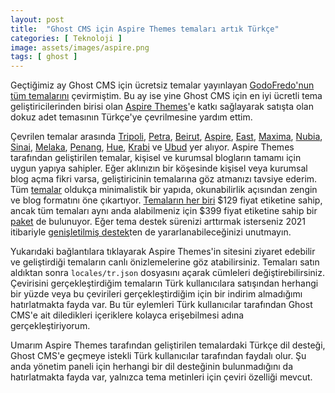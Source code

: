 ```yaml
---
layout: post
title:  "Ghost CMS için Aspire Themes temaları artık Türkçe"
categories: [ Teknoloji ]
image: assets/images/aspire.png
tags: [ ghost ]
---
```

Geçtiğimiz ay Ghost CMS için ücretsiz temalar yayınlayan [GodoFredo'nun tüm temalarını](/ghost-cms-icin-godofredo-temalari-artik-turkce/) çevirmiştim. Bu ay ise yine Ghost CMS için en iyi ücretli tema geliştiricilerinden birisi olan [Aspire Themes](https://gumroad.com/a/262763635)'e katkı sağlayarak satışta olan dokuz adet temasının Türkçe'ye çevrilmesine yardım ettim.

Çevrilen temalar arasında [Tripoli](https://gumroad.com/a/262763635/zrzls), [Petra](https://gumroad.com/a/262763635/tsduv), [Beirut](https://aspirethemes.gumroad.com/l/beirut?affiliate_id=262763635), [Aspire](https://gumroad.com/a/262763635/eSlbG), [East](https://gumroad.com/a/262763635/dFMis), [Maxima](https://gumroad.com/a/262763635/QSEnY), [Nubia](https://gumroad.com/a/262763635/LzGRW), [Sinai](https://gumroad.com/a/262763635/BHnqN), [Melaka](https://gumroad.com/a/262763635/MJwqh), [Penang](https://gumroad.com/a/262763635/gDtKC), [Hue](https://gumroad.com/a/262763635/rRvkc), [Krabi](https://gumroad.com/a/262763635/tYhVD) ve [Ubud](https://gumroad.com/a/262763635/zJkXb) yer alıyor. Aspire Themes tarafından geliştirilen temalar, kişisel ve kurumsal blogların tamamı için uygun yapıya sahipler. Eğer aklınızın bir köşesinde kişisel veya kurumsal blog açma fikri varsa, geliştiricinin temalarına göz atmanızı tavsiye ederim. Tüm [temalar](https://gumroad.com/a/262763635) oldukça minimalistik bir yapıda, okunabilirlik açısından zengin ve blog formatını öne çıkartıyor. [Temaların her biri](https://aspirethemes.com/themes/) $129 fiyat etiketine sahip, ancak tüm temaları aynı anda alabilmeniz için $399 fiyat etiketine sahip bir [paket](https://aspirethemes.com/bundle) de bulunuyor. Eğer tema destek sürenizi arttırmak isterseniz 2021 itibariyle [genişletilmiş destek](https://gumroad.com/a/262763635/pgNVS)ten de yararlanabileceğinizi unutmayın.

Yukarıdaki bağlantılara tıklayarak Aspire Themes'in sitesini ziyaret edebilir ve geliştirdiği temaların canlı önizlemelerine göz atabilirsiniz. Temaları satın aldıktan sonra `locales/tr.json` dosyasını açarak cümleleri değiştirebilirsiniz. Çevirisini gerçekleştirdiğim temaların Türk kullanıcılara satışından herhangi bir yüzde veya bu çevirileri gerçekleştirdiğim için bir indirim almadığımı hatırlatmakta fayda var. Bu tür eylemleri Türk kullanıcılar tarafından Ghost CMS'e ait diledikleri içeriklere kolayca erişebilmesi adına gerçekleştiriyorum.

Umarım Aspire Themes tarafından geliştirilen temalardaki Türkçe dil desteği, Ghost CMS'e geçmeye istekli Türk kullanıcılar tarafından faydalı olur. Şu anda yönetim paneli için herhangi bir dil desteğinin bulunmadığını da hatırlatmakta fayda var, yalnızca tema metinleri için çeviri özelliği mevcut.
